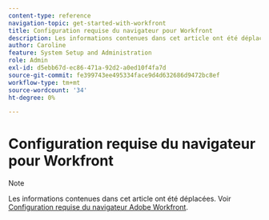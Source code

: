 ```yaml
---
content-type: reference
navigation-topic: get-started-with-workfront
title: Configuration requise du navigateur pour Workfront
description: Les informations contenues dans cet article ont été déplacées. Reportez-vous à la section Configuration requise pour le navigateur Adobe Workfront.
author: Caroline
feature: System Setup and Administration
role: Admin
exl-id: d5ebb67d-ec86-471a-92d2-a0ed10f4fa7d
source-git-commit: fe399743ee495334face9d4d632686d9472bc8ef
workflow-type: tm+mt
source-wordcount: '34'
ht-degree: 0%

---
```


# Configuration requise du navigateur pour Workfront

>[!NOTE]
>
>Les informations contenues dans cet article ont été déplacées. Voir [Configuration requise du navigateur Adobe Workfront](../../workfront-basics/workfront-browser-requirements.md).
